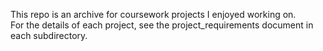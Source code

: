 This repo is an archive for coursework projects I enjoyed working on.\
For the details of each project, see the project_requirements document in each subdirectory.
